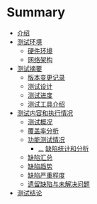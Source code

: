 # Summary

* [介绍](README.md)
* [测试环境]()
   * [硬件环境]()
   * [网络架构]()
* [测试摘要]()
   * [版本变更记录]()
   * [测试设计]()
   * [测试进度]()
   * [测试工具介绍]()
* [测试内容和执行情况]()
   * [测试概况]()
   * [覆盖率分析]()
   * [功能测试情况]()
      * [...]()
 [缺陷统计和分析]()
   * [缺陷汇总]()
   * [缺陷趋势]()
   * [缺陷严重程度]()
   * [遗留缺陷与未解决问题]()
* [测试结论]()

